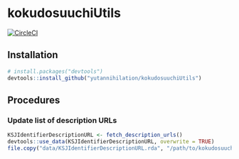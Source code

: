 # kokudosuuchiUtils

[![CircleCI](https://circleci.com/gh/yutannihilation/kokudosuuchiUtils.svg?style=svg)](https://circleci.com/gh/yutannihilation/kokudosuuchiUtils)

## Installation

``` r
# install.packages("devtools")
devtools::install_github("yutannihilation/kokudosuuchiUtils")
```
## Procedures

### Update list of description URLs

```r
KSJIdentifierDescriptionURL <- fetch_description_urls()
devtools::use_data(KSJIdentifierDescriptionURL, overwrite = TRUE)
file.copy("data/KSJIdentifierDescriptionURL.rda", "/path/to/kokudosuuchi/data/")
```

